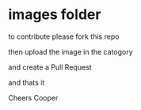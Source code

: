 # images folder



to contribute please fork this repo

then upload the image in the catogory

and create a Pull Request


and thats it



Cheers Cooper
